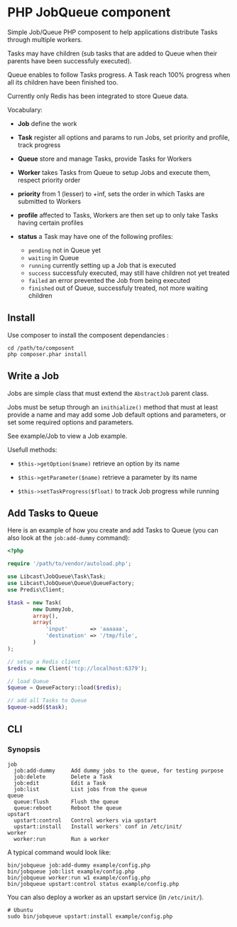 PHP JobQueue component
======================

Simple Job/Queue PHP composent to help applications distribute Tasks through
multiple workers.

Tasks may have children (sub tasks that are added to Queue when their parents
have been successfuly executed).

Queue enables to follow Tasks progress. A Task reach 100% progress when all its
children have been finished too.

Currently only Redis has been integrated to store Queue data.

Vocabulary:

  * **Job** define the work

  * **Task** register all options and params to run Jobs, set priority and
    profile, track progress

  * **Queue** store and manage Tasks, provide Tasks for Workers

  * **Worker** takes Tasks from Queue to setup Jobs and execute them, respect
    priority order

  * **priority** from 1 (lesser) to +inf, sets the order in which Tasks are
    submitted to Workers

  * **profile** affected to Tasks, Workers are then set up to only take Tasks
    having certain profiles

  * **status** a Task may have one of the following profiles:
    - `pending`  not in Queue yet
    - `waiting`  in Queue
    - `running`  currently setting up a Job that is executed
    - `success`  successfuly executed, may still have children not yet treated
    - `failed`   an error prevented the Job from being executed
    - `finished` out of Queue, successfuly treated, not more waiting children

Install
-------

Use composer to install the composent dependancies :

	cd /path/to/composent
	php composer.phar install


Write a Job
-----------

Jobs are simple class that must extend the `AbstractJob` parent class.

Jobs must be setup through an `inithialize()` method that must at least provide
a name and may add some Job default options and parameters, or set some required
options and parameters.

See example/Job to view a Job example.

Usefull methods:

  * `$this->getOption($name)`        retrieve an option by its name

  * `$this->getParameter($name)`     retrieve a parameter by its name

  * `$this->setTaskProgress($float)` to track Job progress while running


Add Tasks to Queue
------------------

Here is an example of how you create and add Tasks to Queue (you can also look
at the `job:add-dummy` command):

```php
<?php

require '/path/to/vendor/autoload.php';

use Libcast\JobQueue\Task\Task;
use Libcast\JobQueue\Queue\QueueFactory;
use Predis\Client;

$task = new Task(
        new DummyJob,
        array(),
        array(
            'input'       => 'aaaaaa',
            'destination' => '/tmp/file',
        )
);

// setup a Redis client
$redis = new Client('tcp://localhost:6379');

// load Queue
$queue = QueueFactory::load($redis);

// add all Tasks to Queue
$queue->add($task);
```


CLI
---

### Synopsis

    job
      job:add-dummy     Add dummy jobs to the queue, for testing purpose
      job:delete        Delete a Task
      job:edit          Edit a Task
      job:list          List jobs from the queue
    queue
      queue:flush       Flush the queue
      queue:reboot      Reboot the queue
    upstart
      upstart:control   Control workers via upstart
      upstart:install   Install workers' conf in /etc/init/
    worker
      worker:run        Run a worker

A typical command would look like:

    bin/jobqueue job:add-dummy example/config.php
    bin/jobqueue job:list example/config.php
    bin/jobqueue worker:run w1 example/config.php
    bin/jobqueue upstart:control status example/config.php


You can also deploy a worker as an upstart service (in `/etc/init/`).

    # Ubuntu
    sudo bin/jobqueue upstart:install example/config.php
